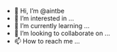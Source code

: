 - 👋 Hi, I’m @aintbe
- 👀 I’m interested in ...
- 🌱 I’m currently learning ...
- 💞️ I’m looking to collaborate on ...
- 📫 How to reach me ...

<!---
aintbe/aintbe is a ✨ special ✨ repository because its `README.md` (this file) appears on your GitHub profile.
You can click the Preview link to take a look at your changes.
--->
